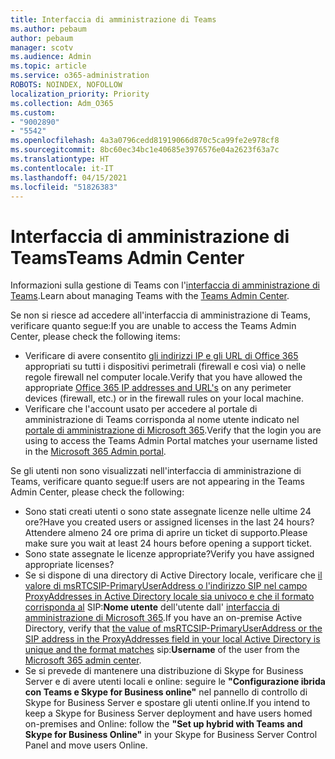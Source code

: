 ```yaml
---
title: Interfaccia di amministrazione di Teams
ms.author: pebaum
author: pebaum
manager: scotv
ms.audience: Admin
ms.topic: article
ms.service: o365-administration
ROBOTS: NOINDEX, NOFOLLOW
localization_priority: Priority
ms.collection: Adm_O365
ms.custom:
- "9002890"
- "5542"
ms.openlocfilehash: 4a3a0796cedd81919066d870c5ca99fe2e978cf8
ms.sourcegitcommit: 8bc60ec34bc1e40685e3976576e04a2623f63a7c
ms.translationtype: HT
ms.contentlocale: it-IT
ms.lasthandoff: 04/15/2021
ms.locfileid: "51826383"
---
```

# <a name="teams-admin-center"></a><span data-ttu-id="1003b-102">Interfaccia di amministrazione di Teams</span><span class="sxs-lookup"><span data-stu-id="1003b-102">Teams Admin Center</span></span>

<span data-ttu-id="1003b-103">Informazioni sulla gestione di Teams con l'[interfaccia di amministrazione di Teams](https://docs.microsoft.com/microsoftteams/manage-teams-skypeforbusiness-admin-center).</span><span class="sxs-lookup"><span data-stu-id="1003b-103">Learn about managing Teams with the [Teams Admin Center](https://docs.microsoft.com/microsoftteams/manage-teams-skypeforbusiness-admin-center).</span></span>

<span data-ttu-id="1003b-104">Se non si riesce ad accedere all'interfaccia di amministrazione di Teams, verificare quanto segue:</span><span class="sxs-lookup"><span data-stu-id="1003b-104">If you are unable to access the Teams Admin Center, please check the following items:</span></span>

- <span data-ttu-id="1003b-105">Verificare di avere consentito [gli indirizzi IP e gli URL di Office 365](https://docs.microsoft.com/Office365/Enterprise/office-365-ip-web-service) appropriati su tutti i dispositivi perimetrali (firewall e così via) o nelle regole firewall nel computer locale.</span><span class="sxs-lookup"><span data-stu-id="1003b-105">Verify that you have allowed the appropriate [Office 365 IP addresses and URL's](https://docs.microsoft.com/Office365/Enterprise/office-365-ip-web-service) on any perimeter devices (firewall, etc.) or in the firewall rules on your local machine.</span></span>
- <span data-ttu-id="1003b-106">Verificare che l'account usato per accedere al portale di amministrazione di Teams corrisponda al nome utente indicato nel [portale di amministrazione di Microsoft 365](https://admin.microsoft.com/Adminportal/Home?source=applauncher#/users).</span><span class="sxs-lookup"><span data-stu-id="1003b-106">Verify that the login you are using to access the Teams Admin Portal matches your username listed in the [Microsoft 365 Admin portal](https://admin.microsoft.com/Adminportal/Home?source=applauncher#/users).</span></span>

<span data-ttu-id="1003b-107">Se gli utenti non sono visualizzati nell'interfaccia di amministrazione di Teams, verificare quanto segue:</span><span class="sxs-lookup"><span data-stu-id="1003b-107">If users are not appearing in the Teams Admin Center, please check the following:</span></span>

- <span data-ttu-id="1003b-108">Sono stati creati utenti o sono state assegnate licenze nelle ultime 24 ore?</span><span class="sxs-lookup"><span data-stu-id="1003b-108">Have you created users or assigned licenses in the last 24 hours?</span></span> <span data-ttu-id="1003b-109">Attendere almeno 24 ore prima di aprire un ticket di supporto.</span><span class="sxs-lookup"><span data-stu-id="1003b-109">Please make sure you wait at least 24 hours before opening a support ticket.</span></span>
- <span data-ttu-id="1003b-110">Sono state assegnate le licenze appropriate?</span><span class="sxs-lookup"><span data-stu-id="1003b-110">Verify you have assigned appropriate licenses?</span></span>
- <span data-ttu-id="1003b-111">Se si dispone di una directory di Active Directory locale, verificare che [il valore di msRTCSIP-PrimaryUserAddress o l'indirizzo SIP nel campo ProxyAddresses in Active Directory locale sia univoco e che il formato corrisponda al](https://docs.microsoft.com/skypeforbusiness/troubleshoot/online-configuration/msrtcsip-primaryuseraddress-proxyaddaddress) SIP:**Nome utente** dell'utente dall' [interfaccia di amministrazione di Microsoft 365](https://admin.microsoft.com/Adminportal/Home?source=applauncher#/users).</span><span class="sxs-lookup"><span data-stu-id="1003b-111">If you have an on-premise Active Directory, verify that [the value of msRTCSIP-PrimaryUserAddress or the SIP address in the ProxyAddresses field in your local Active Directory is unique and the format matches](https://docs.microsoft.com/skypeforbusiness/troubleshoot/online-configuration/msrtcsip-primaryuseraddress-proxyaddaddress) sip:**Username** of the user from the [Microsoft 365 admin center](https://admin.microsoft.com/Adminportal/Home?source=applauncher#/users).</span></span>
- <span data-ttu-id="1003b-112">Se si prevede di mantenere una distribuzione di Skype for Business Server e di avere utenti locali e online: seguire le **"Configurazione ibrida con Teams e Skype for Business online"** nel pannello di controllo di Skype for Business Server e spostare gli utenti online.</span><span class="sxs-lookup"><span data-stu-id="1003b-112">If you intend to keep a Skype for Business Server deployment and have users homed on-premises and Online: follow the **"Set up hybrid with Teams and Skype for Business Online"** in your Skype for Business Server Control Panel and move users Online.</span></span>
